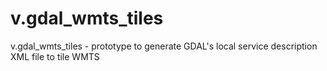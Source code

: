 # v.gdal_wmts_tiles
v.gdal_wmts_tiles - prototype to generate GDAL's local service description XML file to tile WMTS

